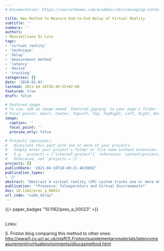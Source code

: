 ```yaml
---
# Documentation: https://sourcethemes.com/academic/docs/managing-content/

title: New Method to Measure End-to-End Delay of Virtual Reality
subtitle: ''
summary: ''
authors:
- Massimiliano Di Luca
tags:
- 'virtual reality'
- 'technique'
- 'delay'
- 'measurement method'
- 'latency'
- 'device'
- 'tracking'
categories: []
date: '2010-01-01'
lastmod: 2021-04-16T20:49:22+02:00
featured: true
draft: false

# Featured image
# To use, add an image named `featured.jpg/png` to your page's folder.
# Focal points: Smart, Center, TopLeft, Top, TopRight, Left, Right, BottomLeft, Bottom, BottomRight.
image:
  caption: ''
  focal_point: ''
  preview_only: false

# Projects (optional).
#   Associate this post with one or more of your projects.
#   Simply enter your project's folder or file name without extension.
#   E.g. `projects = ["internal-project"]` references `content/project/deep-learning/index.md`.
#   Otherwise, set `projects = []`.
projects: []
publishDate: '2021-04-16T18:49:21.463509Z'
publication_types:
- '2'
abstract: "Abstract A virtual reality (VR) system tracks one or more objects to generate the depiction of a virtual environment from the user's vantage point. No system achieves this instantaneously: changes in the depicted virtual environment are delayed from changes in the position of the objects being tracked. In this paper, a method is proposed to quantify this time difference, the end-to-end delay of the VR system. Two light-sensing devices and two luminance gradients are used to simultaneously encode the position of one tracked object and its virtual counterpart. One light-sensing device is attached to the tracked object and it captures light from the gradient in the physical environment. The other device captures light from the gradient in the virtual environment. A measurement is obtained by moving the tracked object repetitively (by hand) across the gradient. The end-to-end delay is the asynchrony between the signals generated by the two light-sensing devices. The results collected with oscillatory movements performed at different frequencies indicate that for some VR systems, the end-to-end delay might not be constant but could vary as a function of the oscillation frequency."
publication: '*Presence: Teleoperators and Virtual Environments*'
doi: 10.1162/pres_a_00023
url_code: "code_delay"
---
```


{{< paper_badges "10.1162/pres_a_00023" >}}

<br>Links:<br>

S. Friston blog comparing this method to other ones: <a href="http://www0.cs.ucl.ac.uk/staff/S.Friston/supplementarymaterials/latencymeasurementinvirtualenvironments/dilucasmethod.html">http://www0.cs.ucl.ac.uk/staff/S.Friston/supplementarymaterials/latencymeasurementinvirtualenvironments/dilucasmethod.html</a>

<br>
